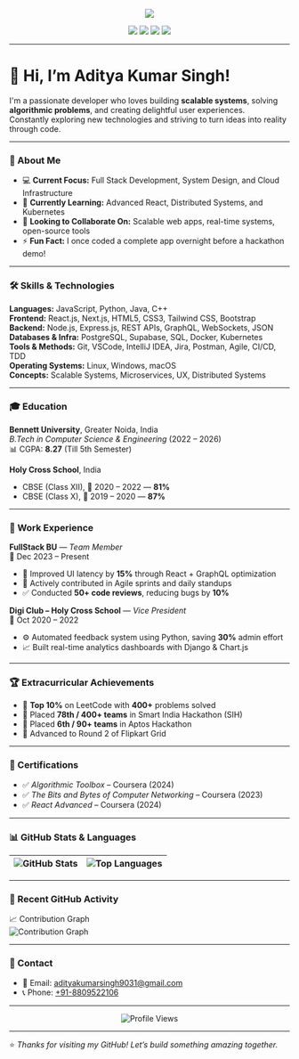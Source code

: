 <p align="center">
  <img src="https://readme-typing-svg.herokuapp.com?font=Fira+Code&duration=2000&pause=1000&color=F75C7E&width=435&lines=Hi+I'm+Aditya+Kumar+Singh!;Full+Stack+Developer;Tech+Enthusiast+%F0%9F%9A%80;Open+Source+Contributor." /> 
</p>

<p align="center">
  <a href="http://www.linkedin.com/in/aditya-kumar-singh-00591626a"><img src="https://img.shields.io/badge/LinkedIn-blue?logo=linkedin&style=for-the-badge" /></a>
  <a href="https://leetcode.com/u/adityaking56/"><img src="https://img.shields.io/badge/LeetCode-orange?logo=leetcode&style=for-the-badge" /></a>
  <a href="https://www.codechef.com/users/adityaking56"><img src="https://img.shields.io/badge/CodeChef-brown?logo=codechef&style=for-the-badge" /></a>
  <a href="mailto:adityakumarsingh9031@gmail.com"><img src="https://img.shields.io/badge/Gmail-red?logo=gmail&style=for-the-badge" /></a>
</p>

---

# 👋 Hi, I’m **Aditya Kumar Singh!**

I'm a passionate developer who loves building **scalable systems**, solving **algorithmic problems**, and creating delightful user experiences.  
Constantly exploring new technologies and striving to turn ideas into reality through code.

---
 
### 🧠 About Me

- 💻 **Current Focus:** Full Stack Development, System Design, and Cloud Infrastructure  
- 📘 **Currently Learning:** Advanced React, Distributed Systems, and Kubernetes  
- 🤝 **Looking to Collaborate On:** Scalable web apps, real-time systems, open-source tools  
- ⚡ **Fun Fact:** I once coded a complete app overnight before a hackathon demo!

---

### 🛠️ Skills & Technologies

**Languages:** JavaScript, Python, Java, C++  
**Frontend:** React.js, Next.js, HTML5, CSS3, Tailwind CSS, Bootstrap  
**Backend:** Node.js, Express.js, REST APIs, GraphQL, WebSockets, JSON  
**Databases & Infra:** PostgreSQL, Supabase, SQL, Docker, Kubernetes  
**Tools & Methods:** Git, VSCode, IntelliJ IDEA, Jira, Postman, Agile, CI/CD, TDD  
**Operating Systems:** Linux, Windows, macOS  
**Concepts:** Scalable Systems, Microservices, UX, Distributed Systems

---

### 🎓 Education

**Bennett University**, Greater Noida, India  
*B.Tech in Computer Science & Engineering* (2022 – 2026)  
📊 CGPA: **8.27** (Till 5th Semester)

**Holy Cross School**, India  
- CBSE (Class XII), 📅 2020 – 2022 — **81%**  
- CBSE (Class X), 📅 2019 – 2020 — **87%**

---

### 💼 Work Experience

**FullStack BU** — *Team Member*  
📅 Dec 2023 – Present  
- 🚀 Improved UI latency by **15%** through React + GraphQL optimization  
- 🧠 Actively contributed in Agile sprints and daily standups  
- ✅ Conducted **50+ code reviews**, reducing bugs by **10%**

**Digi Club – Holy Cross School** — *Vice President*  
📅 Oct 2020 – 2022  
- ⚙️ Automated feedback system using Python, saving **30%** admin effort  
- 📈 Built real-time analytics dashboards with Django & Chart.js

---

### 🏆 Extracurricular Achievements

- 🧠 **Top 10%** on LeetCode with **400+** problems solved  
- 🏅 Placed **78th / 400+ teams** in Smart India Hackathon (SIH)  
- 🚀 Placed **6th / 90+ teams** in Aptos Hackathon  
- 🎯 Advanced to Round 2 of Flipkart Grid

---

### 📜 Certifications

- ✅ *Algorithmic Toolbox* – Coursera (2024)  
- ✅ *The Bits and Bytes of Computer Networking* – Coursera (2023)  
- ✅ *React Advanced* – Coursera (2024)

---

### 📊 GitHub Stats & Languages

| ![GitHub Stats](https://github-readme-stats.vercel.app/api?username=Adityakk9031&show_icons=true&theme=radical) | ![Top Languages](https://github-readme-stats.vercel.app/api/top-langs/?username=Adityakk9031&layout=compact&theme=radical) |
|---|---|

---

### 🔄 Recent GitHub Activity

<!--START_SECTION:activity-->
<!--END_SECTION:activity-->

📈 Contribution Graph  
![Contribution Graph](https://github-readme-activity-graph.cyclic.app/graph?username=Adityakk9031&theme=radical)

---

### 📇 Contact

- 📧 Email: [adityakumarsingh9031@gmail.com](mailto:adityakumarsingh9031@gmail.com)  
- 📞 Phone: [+91-8809522106](tel:+918809522106)

---

<p align="center">
  <img src="https://komarev.com/ghpvc/?username=Adityakk9031&style=flat-square&color=blue" alt="Profile Views" />
</p>

---

⭐️ *Thanks for visiting my GitHub! Let’s build something amazing together.*

